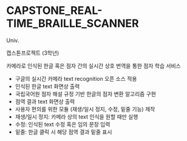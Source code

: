 # CAPSTONE_REAL-TIME_BRAILLE_SCANNER
Univ.

캡스톤프로젝트 (3학년)

카메라로 인식된 한글 혹은 점자 간의 실시간 상호 번역을 통한 점자 학습 서비스

- 구글의 실시간 카메라 text recognition 오픈 소스 적용 
- 인식된 한글 text 화면상 출력
- 국립국어원 점자 해설 규정 기반 한글의 점자 변환 알고리즘 구현
- 점역 결과 text 화면상 출력
- 사용자 편의를 위한 모듈 (재생/일시 정지, 수정, 밑줄 기능) 제작
- 재생/일시 정지: 카메라 상의 text 인식을 원할 때만 실행
- 수정: 인식된 text 수정 혹은 임의 문장 입력
- 밑줄: 한글 클릭 시 해당 점역 결과 밑줄 표시
